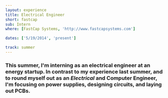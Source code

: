 ```yaml
---
layout: experience
title: Electrical Engineer
short: fastcap
sub: Intern
where: [FastCap Systems, 'http://www.fastcapsystems.com']

dates: ['5/19/2014', 'present']

track: summer
---
```


### This summer, I'm interning as an electrical engineer at an energy startup. In contrast to my experience last summer, and to round myself out as an *Electrical* and Computer Engineer, I'm focusing on power supplies, designing circuits, and laying out PCBs.